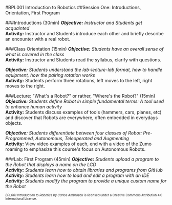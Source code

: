 #BPL001 Introduction to Robotics
##Session One: Introductions, Orientation, First Program

###Introductions (30min)
_**Objective:** Instructor and Students get acquainted_<br>
**Activity:** Instructor and Students introduce each other and briefly describe an encounter with a real robot.

###Class Orientation (15min)
_**Objective:** Students have an overall sense of what is covered in the class_<br>
**Activity:** Instructor and Students read the syllabus, clarify with questions.

_**Objective:** Students understand the lab-lecture-lab format, how to handle equipment, how the pairing rotation works_<br>
**Activity:** Students perform three rotations, left moves to the left, right moves to the right. 

###Lecture: "What's a Robot?" or rather, "Where's the Robot?" (15min)
_**Objective:** Students define Robot in simple fundamental terms: A tool used to enhance human activity_<br>
**Activity:** Students discuss examples of tools (hammers, cars, planes, etc) and discover that Robots are everywhere, often embedded in everydays objects.

_**Objective:** Students differentiate between four classes of Robot: Pre-Programmed, Autonomous, Teleoperated and Augmenting_<br>
**Activity:** View video examples of each, end with a video of the Zumo roaming to emphasize this course's focus on Autonomous Robots.


###Lab: First Program (45min)
_**Objective:** Students upload a program to the Robot that displays a name on the LCD_<br>
_**Activity:** Students learn how to obtain libraries and programs from GitHub_<br>
_**Activity:** Students learn how to load and edit a program with an IDE_<br>
_**Activity:** Students modify the program to provide a unique custom name for the Robot_<br>

<sup><sub>*BPL001 Introduction to Robotics by Carlos Ambrozak* is licensed under a Creative Commons Attribution 4.0 International License.</sub></sup>
